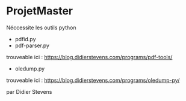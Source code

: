 # ProjetMaster

Néccessite les outils python 
- pdfid.py
- pdf-parser.py

trouveable ici : https://blog.didierstevens.com/programs/pdf-tools/

- oledump.py

trouveable ici : https://blog.didierstevens.com/programs/oledump-py/

par Didier Stevens
